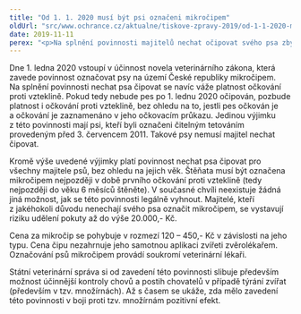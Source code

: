 ```yaml
---
title: "Od 1. 1. 2020 musí být psi označeni mikročipem"
oldUrl: "src/www.ochrance.cz/aktualne/tiskove-zpravy-2019/od-1-1-2020-musi-byt-psi-oznaceni-mikrocipem"
date: 2019-11-11
perex: "<p>Na splnění povinnosti majitelů nechat očipovat svého psa zbývají už pouze necelé dva měsíce. V případě nesplnění povinnosti hrozí majitelům psů pokuta. </p>"
---
```


<!-- imported from the old website -->

<p>Dne 1. ledna 2020 vstoupí v účinnost novela veterinárního zákona, která zavede povinnost označovat psy na území České republiky mikročipem. Na splnění povinnosti nechat psa čipovat se navíc váže platnost očkování proti vzteklině. Pokud tedy nebude pes po 1. lednu 2020 očipován, pozbude platnost i očkování proti vzteklině, bez ohledu na to, jestli pes očkován je a očkování je zaznamenáno v jeho očkovacím průkazu. Jedinou výjimku z této povinnosti mají psi, kteří byli označeni čitelným tetováním provedeným před 3. červencem 2011. Takové psy nemusí majitel nechat čipovat. </p> <p>Kromě výše uvedené výjimky platí povinnost nechat psa čipovat pro všechny majitele psů, bez ohledu na jejich věk. Štěňata musí být označena mikročipem nejpozději v době prvního očkování proti vzteklině (tedy nejpozději do věku 6 měsíců štěněte). V současné chvíli neexistuje žádná jiná možnost, jak se této povinnosti legálně vyhnout. Majitelé, kteří z jakéhokoli důvodu nenechají svého psa označit mikročipem, se vystavují riziku udělení pokuty až do výše 20.000,- Kč. </p> <p>Cena za mikročip se pohybuje v rozmezí 120 – 450,- Kč v závislosti na jeho typu. Cena čipu nezahrnuje jeho samotnou aplikaci zvířeti zvěrolékařem. Označování psů mikročipem provádí soukromí veterinární lékaři.</p><p> Státní veterinární správa si od zavedení této povinnosti slibuje především možnost účinnější kontroly chovů a postih chovatelů v případě týrání zvířat (především v tzv. množírnách). Až s časem se ukáže, zda mělo zavedení této povinnosti v boji proti tzv. množírnám pozitivní efekt.</p>
